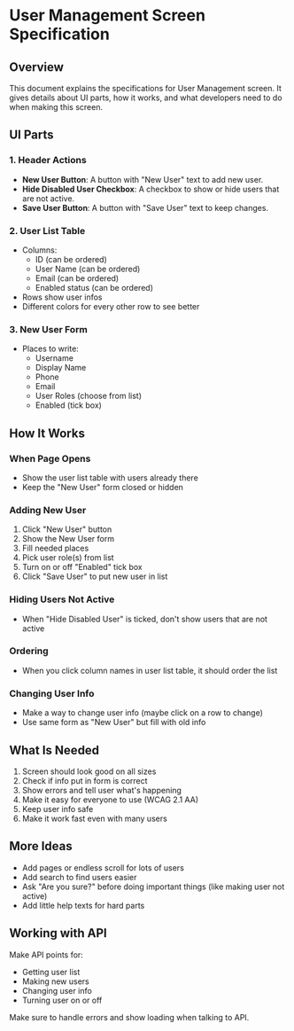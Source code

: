 # User Management Screen Specification

## Overview
This document explains the specifications for User Management screen. It gives details about UI parts, how it works, and what developers need to do when making this screen.

## UI Parts

### 1. Header Actions
- **New User Button**: A button with "New User" text to add new user.
- **Hide Disabled User Checkbox**: A checkbox to show or hide users that are not active.
- **Save User Button**: A button with "Save User" text to keep changes.

### 2. User List Table
- Columns:
  - ID (can be ordered)
  - User Name (can be ordered)
  - Email (can be ordered)
  - Enabled status (can be ordered)
- Rows show user infos
- Different colors for every other row to see better

### 3. New User Form
- Places to write:
  - Username
  - Display Name
  - Phone
  - Email
  - User Roles (choose from list)
  - Enabled (tick box)

## How It Works

### When Page Opens
- Show the user list table with users already there
- Keep the "New User" form closed or hidden

### Adding New User
1. Click "New User" button
2. Show the New User form
3. Fill needed places
4. Pick user role(s) from list
5. Turn on or off "Enabled" tick box
6. Click "Save User" to put new user in list

### Hiding Users Not Active
- When "Hide Disabled User" is ticked, don't show users that are not active

### Ordering
- When you click column names in user list table, it should order the list

### Changing User Info
- Make a way to change user info (maybe click on a row to change)
- Use same form as "New User" but fill with old info

## What Is Needed

1. Screen should look good on all sizes
2. Check if info put in form is correct
3. Show errors and tell user what's happening
4. Make it easy for everyone to use (WCAG 2.1 AA)
5. Keep user info safe
6. Make it work fast even with many users

## More Ideas

- Add pages or endless scroll for lots of users
- Add search to find users easier
- Ask "Are you sure?" before doing important things (like making user not active)
- Add little help texts for hard parts

## Working with API

Make API points for:
- Getting user list
- Making new users
- Changing user info
- Turning user on or off

Make sure to handle errors and show loading when talking to API.
